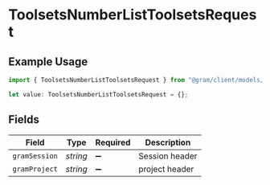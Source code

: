 # ToolsetsNumberListToolsetsRequest

## Example Usage

```typescript
import { ToolsetsNumberListToolsetsRequest } from "@gram/client/models/operations";

let value: ToolsetsNumberListToolsetsRequest = {};
```

## Fields

| Field              | Type               | Required           | Description        |
| ------------------ | ------------------ | ------------------ | ------------------ |
| `gramSession`      | *string*           | :heavy_minus_sign: | Session header     |
| `gramProject`      | *string*           | :heavy_minus_sign: | project header     |